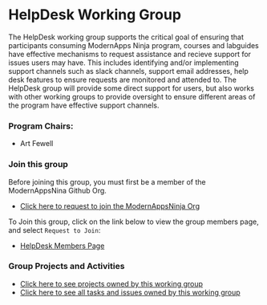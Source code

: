 # HelpDesk Working Group

The HelpDesk working group supports the critical goal of ensuring that participants consuming ModernApps Ninja program, courses and labguides have effective mechanisms to request assistance and recieve support for issues users may have. This includes identifying and/or implementing support channels such as slack channels, support email addresses, help desk features to ensure requests are monitored and attended to. The HelpDesk group will provide some direct support for users, but also works with other working groups to provide oversight to ensure different areas of the program have effective support channels.

### Program Chairs: 
- Art Fewell

### Join this group

Before joining this group, you must first be a member of the ModernAppsNina Github Org. </br>
- [Click here to request to join the ModernAppsNinja Org](https://github.com/ModernAppsNinja/dojo/issues/new?assignees=&labels=&template=modernappsninja_join_request.md&title=) </br>

To Join this group, click on the link below to view the group members page, and select `Request to Join`: </br>
- [HelpDesk Members Page](https://github.com/orgs/ModernAppsNinja/teams/helpdesk/members)

### Group Projects and Activities

- [Click here to see projects owned by this working group](https://github.com/ModernAppsNinja/Projects/issues?q=is%3Aopen+label%3AProject+label%3AHelpDesk)
- [Click here to see all tasks and issues owned by this working group](https://github.com/ModernAppsNinja/Projects/labels/HelpDesk)
